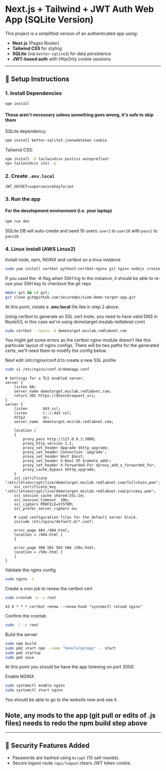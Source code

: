 # Next.js + Tailwind + JWT Auth Web App (SQLite Version)

This project is a simplified version of an authenticated app using:
- **Next.js** (Pages Router)
- **Tailwind CSS** for styling
- **SQLite** (via `better-sqlite3`) for data persistence
- **JWT-based auth** with HttpOnly cookie sessions

---

## 🔧 Setup Instructions

### 1. Install Dependencies

```bash
npm install
```

#### These aren't necessary unless something goes wrong, it's safe to skip them
SQLite dependency:
```bash
npm install better-sqlite3 jsonwebtoken cookie
```

Tailwind CSS:
```bash
npm install -D tailwindcss postcss autoprefixer
npx tailwindcss init -p
```

### 2. Create `.env.local`

```env
JWT_SECRET=supersecurekeyforjwt
```

### 3. Run the app

#### For the development environment (i.e. your laptop)
```bash
npm run dev
```

SQLite DB will auto-create and seed 10 users: `user1` to `user10` with `pass1` to `pass10`.

### 4. Linux install (AWS Linux2)
Install node, npm, NGINX and certbot on a linux instance
```bash
sudo yum install certbot python3-certbot-nginx git nginx nodejs cronie
```

If you used the -A flag when SSH'ing to the instance, it should be able to re-use your SSH key to checkout the git repo
```bash
mkdir git && cd git;
git clone git@github.com:SecureOps/siem-demo-target-app.git
```

At this point, create a __.env.local__ file like in step 2 above.

Using certbot to generate an SSL cert (note, you need to have valid DNS in Route53, in this case we're using demotarget.msslab.redlabnet.com)
```bash
sudo certbot --nginx -d demotarget.msslab.redlabnet.com
```
You might get some errors as the certbot nginx module doesn't like this particular layout of nginx configs. There will be two paths for the
generated certs, we'll need them to modify the config below.

Next edit /etc/nginx/conf.d to create a new SSL profile
```bash
sudo vi /etc/nginx/conf.d/demoapp.conf
```
```nginx
# Settings for a TLS enabled server.
server {
    listen 80;
    server_name demotarget.msslab.redlabnet.com;
    return 301 https://$host$request_uri;
}
server {
    listen       443 ssl;
    listen       [::]:443 ssl;
    http2        on;
    server_name  demotarget.msslab.redlabnet.com;

    location /
    {
        proxy_pass http://127.0.0.1:3000;
        proxy_http_version 1.1;
        proxy_set_header Upgrade $http_upgrade;
        proxy_set_header Connection 'upgrade';
        proxy_set_header Host $host;
        proxy_set_header X-Real-IP $remote_addr;
        proxy_set_header X-Forwarded-For $proxy_add_x_forwarded_for;
        proxy_cache_bypass $http_upgrade;
    }
    ssl_certificate "/etc/letsencrypt/live/demotarget.msslab.redlabnet.com/fullchain.pem";
    ssl_certificate_key "/etc/letsencrypt/live/demotarget.msslab.redlabnet.com/privkey.pem";
    ssl_session_cache shared:SSL:1m;
    ssl_session_timeout  10m;
    ssl_ciphers PROFILE=SYSTEM;
    ssl_prefer_server_ciphers on;

    # Load configuration files for the default server block.
    include /etc/nginx/default.d/*.conf;

    error_page 404 /404.html;
    location = /404.html {
    }

    error_page 500 502 503 504 /50x.html;
    location = /50x.html {
    }
}
```

Validate the nginx config
```bash
sudo nginx -t
```

Create a cron job to renew the certbot cert
```bash
sudo crontab -e -u root
```
```crontab
43 6 * * * certbot renew --renew-hook "systemctl reload nginx"
```
Confirm the crontab
```bash
sudo -l -u root
```

Build the server
```bash
sudo npm build
sudo pm2 start npm --name "DemoTargetApp" -- start
sudo pm2 startup
sudo pm2 save
```
At this point you should be have the app listening on port 3000.

Enable NGINX
```bash
sudo systemctl enable nginx
sudo systemctl start nginx
```

You should be able to go to the website now and see it.

Note, any mods to the app (git pull or edits of .js files) needs to redo the npm build step above
---
---

## 🔐 Security Features Added

- Passwords are hashed using `bcrypt` (10 salt rounds).
- Secure logout route `/api/logout` clears JWT token cookie.

